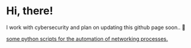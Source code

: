 
# Hi, there! <img src="https://raw.githubusercontent.com/MartinHeinz/MartinHeinz/master/wave.gif" width="10px">

I work with cybersecurity and plan on updating this github page soon.. 🤫

[some python scripts for the automation of networking processes.](https://github.com/j4nedoe/python-automation)

<!--
**j4nedoe/j4nedoe** is a ✨ _special_ ✨ repository because its `README.md` (this file) appears on your GitHub profile.

Here are some ideas to get you started:

- 🔭 I’m currently working on ...
- 🌱 I’m currently learning ...
- 👯 I’m looking to collaborate on ...
- 🤔 I’m looking for help with ...
- 💬 Ask me about ...
- 📫 How to reach me: ...
- 😄 Pronouns: ...
- ⚡ Fun fact: ...
-->
